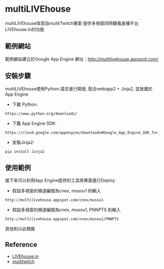 
# multiLIVEhouse

multiLIVEhouse改寫自mulitiTwitch專案
提供多視窗同時觀看直播平台LIVEhouse.in的功能

## 範例網站
範例網站建立於Google App Engine
網址：http://multilivehouse.appspot.com/

## 安裝步驟
multiLIVEhouse使用Python 語言進行開發, 配合webapp2 + Jinja2, 並放置於App Engine
 * 下載 Python:
```shell
https://www.python.org/downloads/
``` 
 * 下載 App Engine SDK:
```shell
https://cloud.google.com/appengine/downloads#Google_App_Engine_SDK_for_Python
```
* 安裝Jinja2:
```shell
pip install Jinja2
```
## 使用範例
接下來可以利用App Engine提供的工具將專案進行Deploy
* 假設多視窗的頻道編號為cnex, musou1
則輸入
```shell
http://multilivehouse.appspot.com/cnex/musou1
```
* 假設多視窗的頻道編號為cnex, musou1, PNNPTS
則輸入
```shell
http://multilivehouse.appspot.com/cnex/musou1/PNNPTS
```
其他則以此類推

## Reference
* [LIVEhouse.in](https://livehouse.in/)
* [multitwitch](https://github.com/bhamrick/multitwitch)